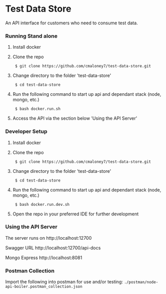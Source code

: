 # Test Data Store
An API interface for customers who need to consume test data.

### Running Stand alone
1. Install docker
2. Clone the repo

        $ git clone https://github.com/cmaloney7/test-data-store.git

3. Change directory to the folder 'test-data-store'

        $ cd test-data-store
        
4. Run the following command to start up api and dependant stack (node, mongo, etc.)

        $ bash docker.run.sh
        
5. Access the API via the section below 'Using the API Server'

### Developer Setup
1. Install docker
2. Clone the repo

        $ git clone https://github.com/cmaloney7/test-data-store.git

3. Change directory to the folder 'test-data-store'

        $ cd test-data-store
        
4. Run the following command to start up api and dependant stack (node, mongo, etc.)

        $ bash docker.run.dev.sh
5. Open the repo in your preferred IDE for further development

        
### Using the API Server
The server runs on http://localhost:12700

Swagger URL http://localhost:12700/api-docs

Mongo Express http://localhost:8081

### Postman Collection
Import the following into postman for use and/or testing: `./postman/node-api-boiler.postman_collection.json`


